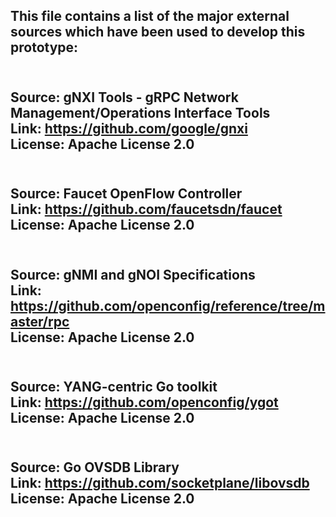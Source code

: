 This file contains a list of the major external sources which have been used to develop this prototype:
------------------------------------------------------------------------------------------------------------------------
<br/>Source: gNXI Tools - gRPC Network Management/Operations Interface Tools
<br/>Link: https://github.com/google/gnxi
<br/>License: Apache License 2.0
------------------------------------------------------------------------------------------------------------------------
<br/>Source: Faucet OpenFlow Controller
<br/>Link: https://github.com/faucetsdn/faucet
<br/>License: Apache License 2.0
------------------------------------------------------------------------------------------------------------------------
<br/>Source: gNMI and gNOI Specifications
<br/>Link: https://github.com/openconfig/reference/tree/master/rpc
<br/>License: Apache License 2.0
------------------------------------------------------------------------------------------------------------------------
<br/>Source: YANG-centric Go toolkit
<br/>Link: https://github.com/openconfig/ygot
<br/>License: Apache License 2.0
------------------------------------------------------------------------------------------------------------------------
<br/>Source: Go OVSDB Library
<br/>Link: https://github.com/socketplane/libovsdb
<br/>License: Apache License 2.0
------------------------------------------------------------------------------------------------------------------------